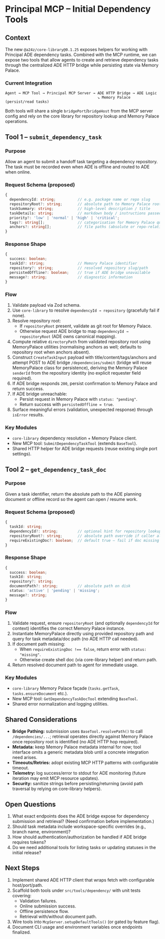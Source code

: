 # Principal MCP – Initial Dependency Tools

## Context

The new `@a24z/core-library@0.1.25` exposes helpers for working with Principal ADE dependency tasks. Combined with the MCP runtime, we can expose two tools that allow agents to create and retrieve dependency tasks through the centralized ADE HTTP bridge while persisting state via Memory Palace.

### Current Integration

```
Agent → MCP Tool → Principal MCP Server → ADE HTTP Bridge → ADE Logic
                                          ↘ Memory Palace (persist/read tasks)
```

Both tools will share a single `bridgePort`/`bridgeHost` from the MCP server config and rely on the core library for repository lookup and Memory Palace operations.

## Tool 1 – `submit_dependency_task`

### Purpose
Allow an agent to submit a handoff task targeting a dependency repository. The task must be recorded even when ADE is offline and routed to ADE when online.

### Request Schema (proposed)
```ts
{
  dependencyId: string;          // e.g. package name or repo slug
  repositoryRoot?: string;       // absolute path to Memory Palace root (if caller already resolved it)
  taskSummary: string;           // high-level description / title
  taskDetails: string;           // markdown body / instructions passed to MemoryPalace.receiveTask
  priority?: 'low' | 'normal' | 'high' | 'critical';
  tags?: string[];               // categorisation for Memory Palace query APIs
  anchors?: string[];            // file paths (absolute or repo-relative) to convert into task anchors
}
```

### Response Shape
```ts
{
  success: boolean;
  taskId?: string;               // Memory Palace identifier
  repository?: string;           // resolved repository slug/path
  persistedOffline?: boolean;    // true if ADE bridge unavailable
  message?: string;              // diagnostic information
}
```

### Flow
1. Validate payload via Zod schema.
2. Use `core-library` to resolve `dependencyId → repository` (gracefully fail if none).
3. Resolve repository root:
   - If `repositoryRoot` present, validate as git root for Memory Palace.
   - Otherwise request ADE bridge to map `dependencyId → repositoryRoot` (ADE owns canonical mapping).
4. Compute relative `directoryPath` from validated repository root using MemoryPalace utilities (normalising anchors as well; defaults to repository root when anchors absent).
5. Construct `CreateTaskInput` payload with title/content/tags/anchors and attempt POST to ADE bridge `/dependencies/submit` (bridge will reuse MemoryPalace class for persistence), deriving the Memory Palace `senderId` from the repository identity (no explicit requester field required).
6. If ADE bridge responds `200`, persist confirmation to Memory Palace and return success.
7. If ADE bridge unreachable:
   - Persist request in Memory Palace with `status: "pending"`.
   - Return success with `persistedOffline = true`.
8. Surface meaningful errors (validation, unexpected response) through `isError` results.

### Key Modules
- `core-library` dependency resolution + Memory Palace client.
- New MCP tool: `SubmitDependencyTaskTool` (extends `BaseTool`).
- Shared HTTP helper for ADE bridge requests (reuse existing single port settings).

## Tool 2 – `get_dependency_task_doc`

### Purpose
Given a task identifier, return the absolute path to the ADE planning document or offline record so the agent can open / resume work.

### Request Schema (proposed)
```ts
{
  taskId: string;
  dependencyId?: string;         // optional hint for repository lookup when ADE offline
  repositoryRoot?: string;       // absolute path override if caller already knows the Memory Palace root
  requireExistingDoc?: boolean;  // default true – fail if doc missing
}
```

### Response Shape
```ts
{
  success: boolean;
  taskId: string;
  repository?: string;
  documentPath?: string;         // absolute path on disk
  status: 'active' | 'pending' | 'missing';
  message?: string;
}
```

### Flow
1. Validate request, ensure `repositoryRoot` (and optionally `dependencyId` for context) identifies the correct Memory Palace instance.
2. Instantiate MemoryPalace directly using provided repository path and query for task metadata/doc path (no ADE HTTP call needed).
3. If document path missing:
   - When `requireExistingDoc !== false`, return error with `status: "missing"`.
   - Otherwise create shell doc (via core-library helper) and return path.
5. Return resolved document path to agent for immediate usage.

### Key Modules
- `core-library` Memory Palace façade (`tasks.getTask`, `tasks.ensureDocument` etc.).
- New MCP tool: `GetDependencyTaskDocTool` extending `BaseTool`.
- Shared error normalization and logging utilities.

## Shared Considerations

- **Bridge Pathing:** submission uses `BaseTool.resolvePath()` to call `/dependencies/...`; retrieval operates directly against Memory Palace once repository root is identified (no ADE HTTP hop required).
- **Metadata:** keep Memory Palace metadata internal for now; tool interface omits a generic metadata blob until a concrete integration need arises.
- **Timeouts/Retries:** adopt existing MCP HTTP patterns with configurable timeout.
- **Telemetry:** log success/error to stdout for ADE monitoring (future iteration may emit MCP resource updates).
- **Security:** sanitize strings before persisting/returning (avoid path traversal by relying on core-library helpers).

## Open Questions

1. What exact endpoints does the ADE bridge expose for dependency submission and retrieval? (Need confirmation before implementation.)
2. Should task metadata include workspace-specific overrides (e.g., branch name, environment)?
3. How should authentication/authorization be handled if ADE bridge requires tokens?
4. Do we need additional tools for listing tasks or updating statuses in the initial release?

## Next Steps

1. Implement shared ADE HTTP client that wraps fetch with configurable host/port/path.
2. Scaffold both tools under `src/tools/dependency/` with unit tests covering:
   - Validation failures.
   - Online submission success.
   - Offline persistence flow.
   - Retrieval with/without document path.
3. Wire tools into `McpServer.setupDefaultTools()` (or gated by feature flag).
4. Document CLI usage and environment variables once endpoints finalized.
